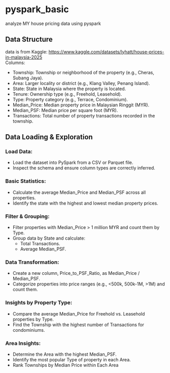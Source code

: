 # pyspark_basic
analyze MY house pricing data using pyspark
## Data Structure
data is from Kaggle: https://www.kaggle.com/datasets/lyhatt/house-prices-in-malaysia-2025  
Columns:  
- Township: Township or neighborhood of the property (e.g., Cheras, Subang Jaya).
- Area: Larger locality or district (e.g., Klang Valley, Penang Island).
- State: State in Malaysia where the property is located.
- Tenure: Ownership type (e.g., Freehold, Leasehold).
- Type: Property category (e.g., Terrace, Condominium).
- Median_Price: Median property price in Malaysian Ringgit (MYR).
- Median_PSF: Median price per square foot (MYR).
- Transactions: Total number of property transactions recorded in the township. 
## Data Loading & Exploration
### Load Data:
- Load the dataset into PySpark from a CSV or Parquet file.
- Inspect the schema and ensure column types are correctly inferred.
### Basic Statistics:
- Calculate the average Median_Price and Median_PSF across all properties.
- Identify the state with the highest and lowest median property prices.
### Filter & Grouping:
- Filter properties with Median_Price > 1 million MYR and count them by Type.
- Group data by State and calculate:
    - Total Transactions.
    - Average Median_PSF.
### Data Transformation:
- Create a new column, Price_to_PSF_Ratio, as Median_Price / Median_PSF.
- Categorize properties into price ranges (e.g., <500k, 500k-1M, >1M) and count them.
### Insights by Property Type:
- Compare the average Median_Price for Freehold vs. Leasehold properties by Type.
- Find the Township with the highest number of Transactions for condominiums.
### Area Insights:
- Determine the Area with the highest Median_PSF.
- Identify the most popular Type of property in each Area.
- Rank Townships by Median Price within Each Area
